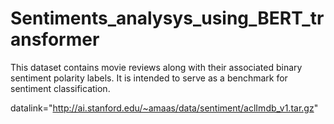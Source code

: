 # Sentiments_analysys_using_BERT_transformer
This dataset contains movie reviews along with their associated binary
sentiment polarity labels. It is intended to serve as a benchmark for
sentiment classification.

datalink="http://ai.stanford.edu/~amaas/data/sentiment/aclImdb_v1.tar.gz"
